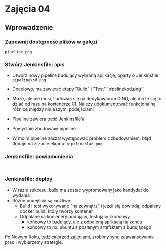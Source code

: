 # Zajęcia 04

## Wprowadzenie

### Zapewnij dostępność plików w gałęzi
`pipeline.png`

### Stwórz Jenkinsfile: opis
* Utwórz nowy pipeline budujący wybraną aplikację, oparty o Jenkinsfile `pipelinekod.png`
* Docelowo, ma zawierać etapy "Build" i "Test" `pipelinekod.png``
* Może, ale nie musi, budować się na dedykowanym DIND, ale może się to dziać od razu na kontenerze CI. Należy udokumentować funkcjonalną różnicę między niniejszymi podejściami
* Pipeline zawiera treść Jenkinsfile'a 
* Pomyślnie zbudowany pipeline 

* W moim pipeline zaczął występować problem z zbudowaniem, błąd dodaje na zrzucie ekranu.
`pipelineblad.png`

### Jenkinsfile: powiadomienia
`` ``

### Jenkinsfile: deploy
* W razie sukcesu, build ma zostać wypromowany jako kandydat do wydania
* Różne podejścia są możliwe:
    * Build i test wykonywane "na zewnątrz" i jeżeli się powiodą, odpalany docker build, który tworzy kontener
    * Odpalane są kontenery budujący, testujący i końcowy
        * końcowy to budujący, ale z odpaloną aplikacją na końcu
        * końcowy to np. ubuntu z posłanym artefaktem z budującego

Po Nowym Roku, tydzień przed zajęciami, zrobimy sync zaawansowania prac i wybierzemy strategię.

